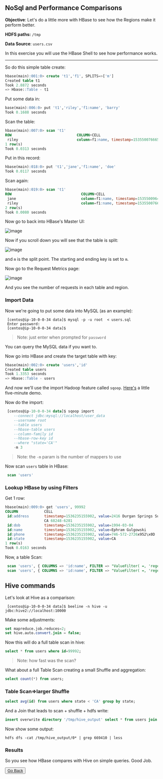 ## NoSql and Performance Comparisons

**Objective**: Let's do a little more with HBase to see how the Regions make it perform better.

**HDFS paths:** `/tmp` 

**Data Source**: `users.csv`

In this exercise you will use the HBase Shell to see how performance works.

----

So do this simple table create:

```sql
hbase(main):001:0> create 't1','f1', SPLITS=>['m']
Created table t1
Took 2.8872 seconds
=> Hbase::Table - t1
```

Put some data in:

```sql
base(main):006:0> put 't1','riley','f1:name', 'barry'
Took 0.1688 seconds
```

Scan the table:

```sql
hbase(main):007:0> scan 't1'
ROW                              COLUMN+CELL
 riley                           column=f1:name, timestamp=1535500766655, value=barry
1 row(s)
Took 0.0313 seconds
```

Put in this record:

```sql
hbase(main):018:0> put 't1','jane','f1:name', 'doe'
Took 0.0117 seconds
```

Scan again:

```sql
hbase(main):019:0> scan 't1'
ROW                                COLUMN+CELL
 jane                              column=f1:name, timestamp=1535500964402, value=doe
 riley                             column=f1:name, timestamp=1535500766655, value=barry
2 row(s)
Took 0.0080 seconds
```

Now go to back into HBase's Master UI:

![image](https://user-images.githubusercontent.com/558905/44757979-e2028b00-aaff-11e8-9363-345ba36d6169.png)


Now if you scroll down you will see that the table is split:

![image](https://user-images.githubusercontent.com/558905/44758004-fcd4ff80-aaff-11e8-8740-72e0b01545d6.png)

and `m` is the split point. The starting and ending key is set to `m`.


Now go to the Request Metrics page:

![image](https://user-images.githubusercontent.com/558905/44786841-66d2c080-ab63-11e8-801e-6973b348eafb.png)

And you see the number of requests in each table and region.

### Import Data

Now we're going to put some data into MySQL (as an example):

```console
 [centos@ip-10-0-0-34 data]$ mysql -p -u root  < users.sql
 Enter password: 
 [centos@ip-10-0-0-34 data]$ 
```

>Note: just enter when prompted for `password`

You can query the MySQL data if you want to.

Now go into HBase and create the target table with key:


```sql
hbase(main):002:0> create 'users','id'
Created table users
Took 1.3353 seconds                                                                                            
=> Hbase::Table - users
```

And now we'll use the import Hadoop feature called `sqoop`. [Here's](https://sqoop.apache.org/docs/1.99.3/Sqoop5MinutesDemo.html) a little five-minute demo.

Now do the import:

```sql
 [centos@ip-10-0-0-34 data]$ sqoop import 
    --connect jdbc:mysql://localhost/user_data 
    --username root 
    --table users 
    --hbase-table users 
    --column-family id 
    --hbase-row-key id 
    --where "state='CA'" 
    -m 3
```

>Note: the `-m` param is the number of mappers to use


Now scan `users` table in HBase:

```sql
 scan 'users'
```

### Lookup HBase by using Filters

Get 1 row:

```sql
hbase(main):009:0> get 'users', 99992
COLUMN            CELL                                                                              
 id:address       timestamp=1536235155902, value=2416 Durgan Springs Suite 807, West Windychester,
                  CA 68248-6281                                                                      
 id:dob           timestamp=1536235155902, value=1994-03-04                                         
 id:name          timestamp=1536235155902, value=Ephram Gulgowski                                   
 id:phone         timestamp=1536235155902, value=746-572-2726x952\x0D                               
 id:state         timestamp=1536235155902, value=CA                                                 
1 row(s)
Took 0.0163 seconds  
```

Now, a table Scan:

```sql
 scan 'users', { COLUMNS => 'id:name', FILTER => "ValueFilter( =, 'regexstring:Alden' )" }
 scan 'users', { COLUMNS => 'id:name', FILTER => "ValueFilter( =, 'regexstring:Johnson' )" }
```

## Hive commands

Let's look at Hive as a comparison:

```console
 [centos@ip-10-0-0-34 data]$ beeline -n hive -u jdbc:hive2://localhost:10000
```

Make some adjustments:

```sql
set mapreduce.job.reduces=2;
set hive.auto.convert.join = false;
```

Now this will do a full table scan in hive:

```sql
select * from users where id=99992;
```

> Note: how fast was the scan?

What about a full Table Scan creating a small Shuffle and aggregation:

```sql
select count(*) from users;
```

### Table Scan=>larger Shuffle

```sql
select avg(id) from users where state < 'CA' group by state;
```

And a Join that leads to scan + shuffle + hdfs write:

```sql
insert overwrite directory '/tmp/hive_output' select * from users join orders on users.id=orders.id ;
```

Now show some output:

```console
hdfs dfs -cat /tmp/hive_output/0* | grep 669410 | less
```
### Results

So you see how HBase compares with Hive on simple queries. Good Job.


<button type="button"><a href="https://virtuant.github.io/hadoop-overview-spark-hwx/">Go Back</a></button>
<br>
<br>
